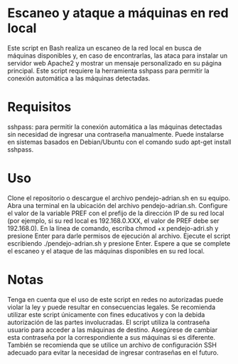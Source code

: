 # Escaneo y ataque a máquinas en red local
Este script en Bash realiza un escaneo de la red local en busca de máquinas disponibles y, en caso de encontrarlas, las ataca para instalar un servidor web Apache2 y mostrar un mensaje personalizado en su página principal. Este script requiere la herramienta sshpass para permitir la conexión automática a las máquinas detectadas.

# Requisitos


sshpass: para permitir la conexión automática a las máquinas detectadas sin necesidad de ingresar una contraseña manualmente. Puede instalarse en sistemas basados en Debian/Ubuntu con el comando sudo apt-get install sshpass.


# Uso

Clone el repositorio o descargue el archivo pendejo-adrian.sh en su equipo.
Abra una terminal en la ubicación del archivo pendejo-adrian.sh.
Configure el valor de la variable PREF con el prefijo de la dirección IP de su red local (por ejemplo, si su red local es 192.168.0.XXX, el valor de PREF debe ser 192.168.0).
En la línea de comando, escriba chmod +x pendejo-adri.sh y presione Enter para darle permisos de ejecución al archivo.
Ejecute el script escribiendo ./pendejo-adrian.sh y presione Enter.
Espere a que se complete el escaneo y el ataque de las máquinas disponibles en su red local.


# Notas

Tenga en cuenta que el uso de este script en redes no autorizadas puede violar la ley y puede resultar en consecuencias legales. Se recomienda utilizar este script únicamente con fines educativos y con la debida autorización de las partes involucradas.
El script utiliza la contraseña usuario para acceder a las máquinas de destino. Asegúrese de cambiar esta contraseña por la correspondiente a sus máquinas si es diferente. También se recomienda que se utilice un archivo de configuración SSH adecuado para evitar la necesidad de ingresar contraseñas en el futuro.
